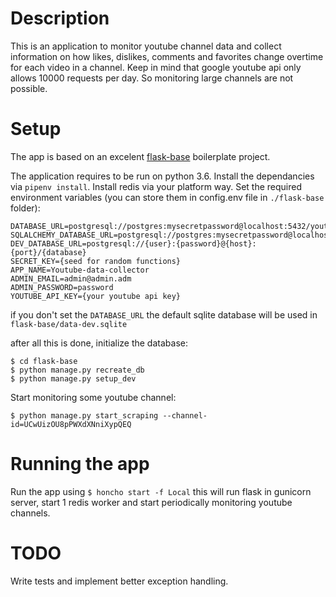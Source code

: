 # Description

This is an application to monitor youtube channel data and collect information on how likes, dislikes, comments and favorites change overtime for each video in a channel. Keep in mind that google youtube api only allows 10000 requests per day. So monitoring large channels are not possible.

# Setup

The app is based on an excelent [flask-base](https://github.com/hack4impact/flask-base) boilerplate project.

The application requires to be run on python 3.6. Install the dependancies via `pipenv install`.  Install redis via your platform way. Set the required environment variables (you can store them in config.env file in `./flask-base` folder):

    DATABASE_URL=postgresql://postgres:mysecretpassword@localhost:5432/youtube
    SQLALCHEMY_DATABASE_URL=postgresql://postgres:mysecretpassword@localhost:5432/youtube
    DEV_DATABASE_URL=postgresql://{user}:{password}@{host}:{port}/{database}
    SECRET_KEY={seed for random functions}
    APP_NAME=Youtube-data-collector
    ADMIN_EMAIL=admin@admin.adm
    ADMIN_PASSWORD=password
    YOUTUBE_API_KEY={your youtube api key}

if you don't set the `DATABASE_URL` the default sqlite database will be used in `flask-base/data-dev.sqlite`

after all this is done, initialize the database:

    $ cd flask-base
    $ python manage.py recreate_db
    $ python manage.py setup_dev
    
Start monitoring some youtube channel:
    
    $ python manage.py start_scraping --channel-id=UCwUizOU8pPWXdXNniXypQEQ
    
# Running the app

Run the app using `$ honcho start -f Local` this will run flask in gunicorn server, start 1 redis worker and start periodically monitoring youtube channels.

# TODO

Write tests and implement better exception handling.